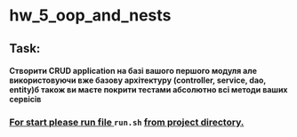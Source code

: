 # hw_5_oop_and_nests # 
## Task: ##
#### Створити CRUD application на базі вашого першого модуля але використовуючи вже базову архітектуру (controller, service, dao, entity)б також  ви маєте покрити тестами абсолютно всі методи ваших сервісів ####
### <u> For start please run file </u> `run.sh` <u> from project directory. </u> ###